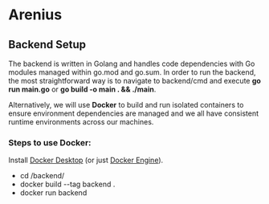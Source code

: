 # Arenius

## Backend Setup
The backend is written in Golang and handles code dependencies with Go modules managed within go.mod and go.sum.
In order to run the backend, the most straightforward way is to navigate to backend/cmd and execute **go run main.go** or 
**go build -o main . && ./main**.

Alternatively, we will use **Docker** to build and run isolated containers to ensure environment dependencies are managed and we all have consistent runtime environments across our machines. 

### Steps to use Docker:
Install [Docker Desktop](https://docs.docker.com/get-started/get-docker/) (or just [Docker Engine](https://docs.docker.com/engine/install/)). 

- cd /backend/
- docker build --tag backend .
- docker run backend